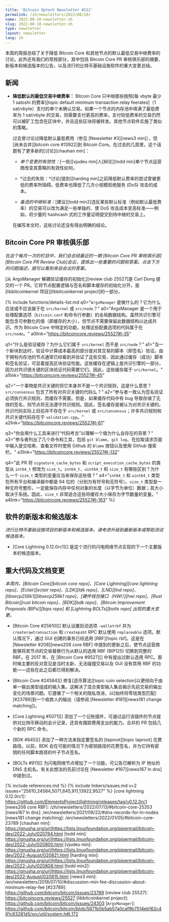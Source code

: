 ```yaml
---
title: 'Bitcoin Optech Newsletter #212'
permalink: /zh/newsletters/2022/08/10/
name: 2022-08-10-newsletter-zh
slug: 2022-08-10-newsletter-zh
type: newsletter
layout: newsletter
lang: zh
---
```

本周的周报总结了关于降低 Bitcoin Core 和其他节点的默认最低交易中继费率的讨论。此外还有我们的常规部分，其中包括 Bitcoin Core PR 审核俱乐部的摘要、新版本和候选版本的公告，以及流行的比特币基础设施软件的重大变更总结。

## 新闻

- **<!--lowering-the-default-minimum-transaction-relay-feerate-->降低默认的最低交易中继费率：** Bitcoin Core 只中继那些按照[每 vbyte 最少 1 satoshi 的费率][topic default minimum transaction relay feerates]（1 sat/vbyte）支付的单个未确认交易。如果一个节点的内存池中填满了最低费率为 1 sat/vbyte 的交易，则需要支付更高的费率。支付较低费率的交易仍然可以被矿工包含在区块中，并且这些区块将被转发。其他节点软件实施了类似的策略。

    过去曾讨论过降低默认最低费用（参见 [Newsletter #3][news3 min]），但[尚未合并][bitcoin core #13922]到 Bitcoin Core。在过去的几周里，这个话题有了更多新的[讨论][chauhan min]：

    - *<!--individual-change-effectiveness-->单个变更的有效性：*[一些][vjudeu min]人[辩论][todd min]单个节点运营商改变其策略的有效性如何。

    - *<!--past-failures-->过去的失败：*讨论[提到][harding min]之前降低默认费率的尝试曾被更低的费率所阻碍。低费率也降低了几次小规模拒绝服务 (DoS) 攻击的成本。

    - *<!--alternative-relay-criteria-->备选的中继标准：*[建议][todd min2]违反某些默认标准（例如默认最低费率）的交易可以改为满足一些单独的、使 DoS 攻击成本变高标准——例如，将少量的 hashcash 式的工作量证明提交到待中继的交易上。

    在编写本文时，这些讨论还没有得出明确的结论。

## Bitcoin Core PR 审核俱乐部

*在这个每月一次的栏目中，我们会总结最近的一期 [Bitcoin Core PR 审核俱乐部][Bitcoin Core PR Review Club]会议，提炼出一些重要的问题和答案。点击下方的问题描述，就可以看到来自会议的答案。*

[从 ArgsManager 解耦验证缓存的初始化][review club 25527]是 Carl Dong 提交的一个 PR。它将节点配置逻辑与签名和脚本缓存的初始化分开，是 [libbitcoinkernel 项目][libbitcoinkernel project]的一部分。

{% include functions/details-list.md
  q0="<!--what-does-the-argsmanager-do-why-or-why-not-should-it-belong-in-src-kernel-versus-src-node-->`ArgsManager` 是做什么的？它为什么应该或不应该属于在 `src/kernel` 或 `src/node`？"
  a0="ArgsManager 是一个用于处理配置选项（`bitcoin.conf` 和命令行参数）的全局数据结构。虽然共识引擎可能包含可参数化的值（即缓存的大小），但节点不需要保留此数据结构以达成共识。作为 Bitcoin Core 中特定的功能，处理这些配置选项的代码属于在 `src/node`。"
  a0link="https://bitcoincore.reviews/25527#l-35"

  q1="<!--what-are-the-validation-caches-why-would-they-belong-in-src-kernel-versus-src-node-->什么是验证缓存？为什么它们属于 `src/kernel` 而不是 `src/node`？"
  a1="当一个新块到达时，验证中计算成本最高的部分是对其交易的脚本（即签名）验证。由于拥有内存池的节点通常已经看到并验证了这些交易，因此通过缓存（成功）脚本和签名验证，可显着提高区块验证性能。这些缓存在逻辑上是共识引擎的一部分，因为对共识很关键的区块验证代码需要它们。因此，这些缓存属于 `src/kernel`。"
  a1link="https://bitcoincore.reviews/25527#l-45"

  q2="<!--what-does-it-mean-for-something-to-be-consensus-critical-if-it-isn-t-a-consensus-rule-does-src-consensus-contain-all-the-consensus-critical-code-->一个事物是共识关键的但它本身并不是一个共识规则，这是什么意思？`src/consensus` 包含了所有对共识关键的代码么？"
  a2="参与者一致认为签名验证必须执行共识规则，而缓存不需要。但是，如果缓存代码中有 bug 导致存储了无效的签名，则节点将无法遵守共识规则。因此，签名缓存是被认为对共识关键的。共识代码实际上目前并不存在于 `src/kernel` 或 `src/consensus`；许多共识规则和共识关键代码存在于 `validation.cpp`。"
  a2link="https://bitcoincore.reviews/25527#l-61"

  q3="<!--what-tools-do-you-use-for-code-archeology-to-understand-the-background-of-why-a-value-exists-->你会用什么工具来进行“代码考古”以理解一个值为什么会存在的背景？"
  a3="参与者列出了几个命令和工具，包括 `git blame`、`git log`、在拉取请求页面中输入提交哈希、查看文件时使用 Github 的 `Blame` 按钮以及使用 Github 搜索栏。"
  a3link="https://bitcoincore.reviews/25527#l-132"

  q4="<!--this-pr-changes-the-type-of-signature-cache-bytes-and-script-execution-cache-bytes-from-int64-t-to-size-t-what-is-the-difference-between-int64-t-uint64-t-and-size-t-and-why-should-a-size-t-hold-these-values-->此 PR 将 `signature_cache_bytes` 和 `script_execution_cache_bytes` 的类型从 `int64_t` 修改为 `size_t`。`int64_t`、`uint64_t` 和 `size_t` 有哪些区别？为什么一个 `size_t` 类型的变量应当来保存这些值？"
  a4="`int64_t` 和 `uint64_t` 类型在所有平台和编译器中都是 64 位的（分别为有符号和无符号）。`size_t` 类型是一种无符号整形，一定能保存内存中任何对象的长度（以字节为单位）数据；其大小取决于系统。因此，`size_t` 非常适合这些将缓存大小保存为字节数量的变量。"
  a4link="https://bitcoincore.reviews/25527#l-163"
%}

## 软件的新版本和候选版本

*流行比特币基础设施项目的新版本和候选版本。请考虑升级到最新版本或帮助测试候选版本。*

- [Core Lightning 0.12.0rc1][] 是这个流行的闪电网络节点实现的下一个主要版本的候选版本。

## 重大代码及文档变更

*本周内，[Bitcoin Core][bitcoin core repo]、[Core Lightning][core lightning repo]、[Eclair][eclair repo]、[LDK][ldk repo]、[LND][lnd repo]、[libsecp256k1][libsecp256k1 repo]、[硬件钱包接口（HWI）][hwi repo]、[Rust Bitcoin][rust bitcoin repo]、[BDK][bdk repo]、[Bitcoin Improvement Proposals (BIPs)][bips repo] 和 [Lightning BOLTs][bolts repo] 出现的重大变更。*

- [Bitcoin Core #25610][] 默认设置启动选项 `-walletrbf` 并为 `createrawtransaction` 和 `createpsbt` RPC 默认使用 `replaceable` 选项。默认情况下，通过 GUI 创建的事务已经选用 [RBF][topic rbf]。这是在 [Newsletter #208][news208 core RBF] 中提到的更新之后，使节点运营商能够将其节点的交易替换行为从默认的选用 RBF (BIP125) 切换到完整的 RBF。在 2017 年，在 [Bitcoin Core #9527][] 中有提出过默认选用 RPC。那时候主要的反对意见是当时太新、无法碰撞交易以及 GUI 没有禁用 RBF 的功能——这些在此之后都已得到解决。

- [Bitcoin Core #24584][] 修复[选币算法][topic coin selection]以更倾向于由单一输出类型组成的输入集。这解决了混合类型输入集会揭示先前交易的输出变化的场景问题。它遵循了一个相关的隐私改进，以[始终将零钱类型匹配][#23789]到一个收款人的输出（请参阅 [Newsletter #181][news181 change matching])。

- [Core Lightning #5071][] 添加了一个记账插件，可通过运行该插件的节点提供对比特币移动的会计记录，还具有跟踪费用支出的能力。合并的 PR 包括几个新的 RPC 命令。

- [BDK #645][] 添加了一种方法来指定要签名的 [taproot][topic taproot] 花费路径。以前，BDK 会在可能的情况下为密钥路径的花费签名，并为它持有密钥的任何脚本路径的叶子节点签名。

- [BOLTs #911][] 为闪电网络节点增加了一个功能，可公告已解析为 IP 地址的 DNS 主机名。有关此想法的先前讨论在 [Newsletter #167][news167 ln dns] 中提到过。

{% include references.md %}
{% include linkers/issues.md v=2 issues="25610,24584,5071,645,911,13922,9527" %}
[core lightning 0.12.0rc1]: https://github.com/ElementsProject/lightning/releases/tag/v0.12.0rc1
[news208 core RBF]: /zh/newsletters/2022/07/13/#bitcoin-core-25353
[news167 ln dns]: /en/newsletters/2021/09/22/#dns-records-for-ln-nodes
[news181 change matching]: /en/newsletters/2022/01/05/#bitcoin-core-23789
[chauhan min]: https://gnusha.org/url/https://lists.linuxfoundation.org/pipermail/bitcoin-dev/2022-July/020784.html
[todd min]: https://gnusha.org/url/https://lists.linuxfoundation.org/pipermail/bitcoin-dev/2022-July/020800.html
[vjudeu min]: https://gnusha.org/url/https://lists.linuxfoundation.org/pipermail/bitcoin-dev/2022-August/020821.html
[harding min]: https://gnusha.org/url/https://lists.linuxfoundation.org/pipermail/bitcoin-dev/2022-July/020808.html
[todd min2]: https://gnusha.org/url/https://lists.linuxfoundation.org/pipermail/bitcoin-dev/2022-August/020815.html
[news3 min]: /en/newsletters/2018/07/10/#discussion-min-fee-discussion-about-minimum-relay-fee
[#23789]: https://github.com/bitcoin/bitcoin/issues/23789
[review club 25527]: https://bitcoincore.reviews/25527
[libbitcoinkernel project]: https://github.com/bitcoin/bitcoin/issues/24303
[`ArgsManager`]: https://github.com/bitcoin/bitcoin/blob/5871b5b5ab57a0caf9b7514eb162c491c83281d5/src/util/system.h#L172
